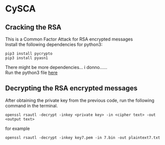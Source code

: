 # CySCA

## Cracking the RSA
This is a Common Factor Attack for RSA encrypted messages <br/>
Install the following dependencies for python3:
```
pip3 install pycrypto
pip3 install pyasn1
```
There might be more dependencies... i donno...... <br/>
Run the python3 file [here](RSA/100%20RSA%20challenge/main.py)

## Decrypting the RSA encrypted messages
After obtaining the private key from the previous code, run the following command in the terminal.
```
openssl rsautl -decrypt -inkey <private key> -in <cipher text> -out <output text>
```
for example
```
openssl rsautl -decrypt -inkey key7.pem -in 7.bin -out plaintext7.txt
```
